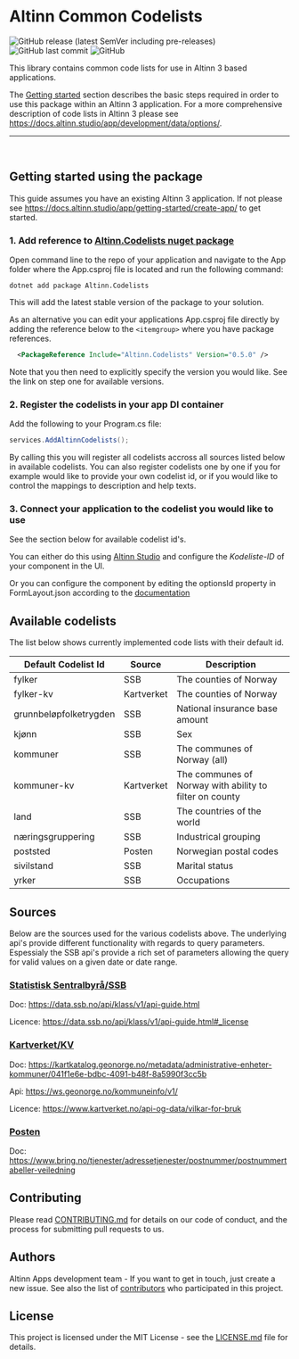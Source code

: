# Altinn Common Codelists
![GitHub release (latest SemVer including pre-releases)](https://img.shields.io/github/v/release/altinn/codelists-lib-dotnet)
![GitHub last commit](https://img.shields.io/github/last-commit/altinn/codelists-lib-dotnet)
![GitHub](https://img.shields.io/github/license/altinn/codelists-lib-dotnet)

This library contains common code lists for use in Altinn 3 based applications. 

The [Getting started](#getting-started) section describes the basic steps required in order to use this package within an Altinn 3 application. For a more comprehensive description of code lists in Altinn 3 please see https://docs.altinn.studio/app/development/data/options/.
<hr>
<br/>  

## Getting started using the package

This guide assumes you have an existing Altinn 3 application. If not please see https://docs.altinn.studio/app/getting-started/create-app/ to get started.

### 1. Add reference to [Altinn.Codelists nuget package](https://www.nuget.org/packages/Altinn.Codelists)  
   Open command line to the repo of your application and navigate to the App folder where the App.csproj file is located and run the following command:

   ```shell
   dotnet add package Altinn.Codelists
   ```
   This will add the latest stable version of the package to your solution.

   As an alternative you can edit your applications App.csproj file directly by adding the reference below to the `<itemgroup>` where you have package references. 
   ```xml
     <PackageReference Include="Altinn.Codelists" Version="0.5.0" />     
   ```
   Note that you then need to explicitly specify the version you would like. See the link on step one for available versions.

### 2. Register the codelists in your app DI container  
   Add the following to your Program.cs file:
   ```csharp
   services.AddAltinnCodelists();
   ```
   By calling this you will register all codelists accross all sources listed below in available codelists. You can also register codelists one by one if you for example would like to provide your own codelist id, or if you would like to control the mappings to description and help texts.

### 3. Connect your application to the codelist you would like to use  
   See the section below for available codelist id's.

   You can either do this using [Altinn Studio](https://altinn.studio) and configure the *Kodeliste-ID* of your component in the UI.

   Or you can configure the component by editing the optionsId property in FormLayout.json according to the [documentation](https://docs.altinn.studio/app/development/data/options/#connect-the-component-to-options-code-list) 

## Available codelists
The list below shows currently implemented code lists with their default id.

| Default Codelist Id      | Source       | Description                                               |
|------------------------- | ------------ | --------------------------------------------------------- |
| fylker                   | SSB          | The counties of Norway                                    |
| fylker-kv                | Kartverket   | The counties of Norway                                    |
| grunnbeløpfolketrygden   | SSB          | National insurance base amount                            |
| kjønn                    | SSB          | Sex                                                       |
| kommuner                 | SSB          | The communes of Norway (all)                              |
| kommuner-kv              | Kartverket   | The communes of Norway with ability to filter on county   |
| land                     | SSB          | The countries of the world                                |
| næringsgruppering        | SSB          | Industrical grouping                                      |
| poststed                 | Posten       | Norwegian postal codes                                              |
| sivilstand               | SSB          | Marital status                                            |
| yrker                    | SSB          | Occupations                                               |



## Sources
Below are the sources used for the various codelists above. The underlying api's provide different functionality with regards to query parameters. Espessialy the SSB api's provide a rich set of parameters allowing the query for valid values on a given date or date range.

### [Statistisk Sentralbyrå/SSB](https://www.ssb.no/)
Doc: https://data.ssb.no/api/klass/v1/api-guide.html

Licence: https://data.ssb.no/api/klass/v1/api-guide.html#_license

### [Kartverket/KV](https://www.kartverket.no/)
Doc: https://kartkatalog.geonorge.no/metadata/administrative-enheter-kommuner/041f1e6e-bdbc-4091-b48f-8a5990f3cc5b

Api: https://ws.geonorge.no/kommuneinfo/v1/

Licence: https://www.kartverket.no/api-og-data/vilkar-for-bruk

### [Posten](https://www.bring.no)
Doc: https://www.bring.no/tjenester/adressetjenester/postnummer/postnummertabeller-veiledning

## Contributing
Please read [CONTRIBUTING.md](CONTRIBUTING.md) for details on our code of conduct, and the process for submitting pull requests to us.
## Authors
Altinn Apps development team - If you want to get in touch, just create a new issue.
See also the list of [contributors](https://github.com/Altinn/codelists-lib-dotnet/graphs/contributors) who participated in this project.
## License
This project is licensed under the MIT License - see the [LICENSE.md](LICENSE.md) file for details.
